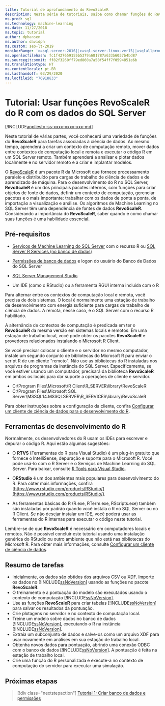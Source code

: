 ```yaml
---
title: Tutorial de aprofundamento do RevoScaleR
description: Nesta série de tutoriais, saiba como chamar funções do RevoScaleR usando a integração ao R do Machine Learning do SQL Server.
ms.prod: sql
ms.technology: machine-learning
ms.date: 11/27/2018
ms.topic: tutorial
author: dphansen
ms.author: davidph
ms.custom: seo-lt-2019
monikerRange: '>=sql-server-2016||>=sql-server-linux-ver15||=sqlallproducts-allversions'
ms.openlocfilehash: fc1f427659155b5379a681787a633b6037b4bd87
ms.sourcegitcommit: ff82f3260ff79ed860a7a58f54ff7f0594851e6b
ms.translationtype: HT
ms.contentlocale: pt-BR
ms.lasthandoff: 03/29/2020
ms.locfileid: "76918833"
---
```

# <a name="tutorial-use-revoscaler-r-functions-with-sql-server-data"></a>Tutorial: Usar funções RevoScaleR do R com os dados do SQL Server
[!INCLUDE[appliesto-ss-xxxx-xxxx-xxx-md](../../includes/appliesto-ss-xxxx-xxxx-xxx-md.md)]

Neste tutorial de várias partes, você conhecerá uma variedade de funções do **RevoScaleR** para tarefas associadas à ciência de dados. Ao mesmo tempo, aprenderá a criar um contexto de computação remoto, mover dados entre contextos de computação local e remota e executar o código R em um SQL Server remoto. Também aprenderá a analisar e plotar dados localmente e no servidor remoto e a criar e implantar modelos.

O [RevoScaleR](https://docs.microsoft.com/machine-learning-server/r-reference/revoscaler/revoscaler) é um pacote R da Microsoft que fornece processamento paralelo e distribuído para cargas de trabalho de ciência de dados e de aprendizado de máquina. Para o desenvolvimento do R no SQL Server, **RevoScaleR** é um dos principais pacotes internos, com funções para criar objetos de fonte de dados, definir um contexto de computação, gerenciar pacotes e o mais importante: trabalhar com os dados de ponta a ponta, de importação a visualização e análise. Os algoritmos de Machine Learning no SQL Server têm uma dependência de fontes de dados **RevoScaleR**. Considerando a importância do **RevoScaleR**, saber quando e como chamar suas funções é uma habilidade essencial. 

## <a name="prerequisites"></a>Pré-requisitos

+ [Serviços de Machine Learning do SQL Server](../install/sql-machine-learning-services-windows-install.md) com o recurso R ou [SQL Server R Services (no banco de dados)](../install/sql-r-services-windows-install.md)
  
+ [Permissões de banco de dados](../security/user-permission.md) e logon do usuário do Banco de Dados do SQL Server

+ [SQL Server Management Studio](https://docs.microsoft.com/sql/ssms/download-sql-server-management-studio-ssms)

+ Um IDE (como o RStudio) ou a ferramenta RGUI interna incluída com o R

Para alternar entre os contextos de computação local e remota, você precisa de dois sistemas. O local é normalmente uma estação de trabalho de desenvolvimento com energia suficiente para cargas de trabalho de ciência de dados. A remota, nesse caso, é o SQL Server com o recurso R habilitado. 

A alternância de contextos de computação é predicada em ter o **RevoScaleR** da mesma versão em sistemas locais e remotos. Em uma estação de trabalho local, você pode obter os pacotes **RevoScaleR** e provedores relacionados instalando o Microsoft R Client.

Se você precisar colocar o cliente e o servidor no mesmo computador, instale um segundo conjunto de bibliotecas do Microsoft R para enviar o script R de um cliente "remoto". Não use as bibliotecas do R instaladas nos arquivos de programas da instância do SQL Server. Especificamente, se você estiver usando um computador, precisará da biblioteca **RevoScaleR** em ambos os locais para dar suporte a operações de cliente e servidor.

+ C:\Program Files\Microsoft\R Client\R_SERVER\library\RevoScaleR 
+ C:\Program Files\Microsoft SQL Server\MSSQL14.MSSQLSERVER\R_SERVICES\library\RevoScaleR

Para obter instruções sobre a configuração da cliente, confira [Configurar um cliente de ciência de dados para o desenvolvimento do R](../r/set-up-a-data-science-client.md).


## <a name="r-development-tools"></a>Ferramentas de desenvolvimento do R

Normalmente, os desenvolvedores do R usam os IDEs para escrever e depurar o código R. Aqui estão algumas sugestões:

- O **RTVS** (Ferramentas do R para Visual Studio) é um plug-in gratuito que fornece o IntelliSense, depuração e suporte para o Microsoft R. Você pode usá-lo com o R Server e o Serviços de Machine Learning do SQL Server. Para baixar, consulte [R Tools para Visual Studio](https://marketplace.visualstudio.com/items?itemName=MikhailArkhipov007.RTVS2019).

- O**RStudio** é um dos ambientes mais populares para desenvolvimento do R. Para obter mais informações, confira [https://www.rstudio.com/products/RStudio/](https://www.rstudio.com/products/RStudio/).

- As ferramentas básicas do R (R.exe, RTerm.exe, RScripts.exe) também são instaladas por padrão quando você instala o R no SQL Server ou no R Client. Se não desejar instalar um IDE, você poderá usar as ferramentas do R internas para executar o código neste tutorial.

Lembre-se de que **RevoScaleR** é necessário em computadores locais e remotos. Não é possível concluir este tutorial usando uma instalação genérica do RStudio ou outro ambiente que não está nas bibliotecas do Microsoft R. Para obter mais informações, consulte [Configurar um cliente de ciência de dados](../r/set-up-a-data-science-client.md).

## <a name="summary-of-tasks"></a>Resumo de tarefas

+ Inicialmente, os dados são obtidos dos arquivos CSV ou XDF. Importe os dados no [!INCLUDE[ssNoVersion](../../includes/ssnoversion-md.md)] usando as funções no pacote **RevoScaleR**.
+ O treinamento e a pontuação do modelo são executados usando o contexto de computação [!INCLUDE[ssNoVersion](../../includes/ssnoversion-md.md)]. 
+ Use as funções **RevoScaleR** para criar tabelas [!INCLUDE[ssNoVersion](../../includes/ssnoversion-md.md)] para salvar os resultados da pontuação.
+ Crie plotagens no servidor e no contexto de computação local.
+ Treine um modelo sobre dados no banco de dados [!INCLUDE[ssNoVersion](../../includes/ssnoversion-md.md)], executando o R na instância [!INCLUDE[ssNoVersion](../../includes/ssnoversion-md.md)].
+ Extraia um subconjunto de dados e salve-os como um arquivo XDF para usar novamente em análises em sua estação de trabalho local.
+ Obtenha novos dados para pontuação, abrindo uma conexão ODBC com o banco de dados [!INCLUDE[ssNoVersion](../../includes/ssnoversion-md.md)]. A pontuação é feita na estação de trabalho local.
+ Crie uma função do R personalizada e execute-a no contexto de computação do servidor para executar uma simulação.

## <a name="next-steps"></a>Próximas etapas

> [!div class="nextstepaction"]
> [Tutorial 1: Criar banco de dados e permissões](deepdive-work-with-sql-server-data-using-r.md)